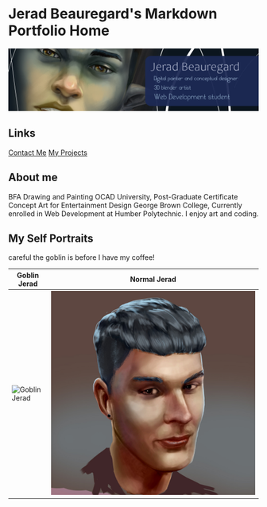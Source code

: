 # Jerad Beauregard's Markdown Portfolio Home
![banner](./images/banner.png)

## Links

[Contact Me](./contact.md)
[My Projects](./projects.md)



## About me

BFA Drawing and Painting OCAD University, Post-Graduate Certificate Concept Art for Entertainment Design George Brown College, Currently enrolled in Web Development at Humber Polytechnic. I enjoy art and coding.

## My Self Portraits

careful the goblin is before I have my coffee!

| Goblin Jerad | Normal Jerad |
---------------------------------------|---------------------------------
 | ![Goblin Jerad](./images/goblin.png) | ![Jerad](./images/jerad.jpg) |